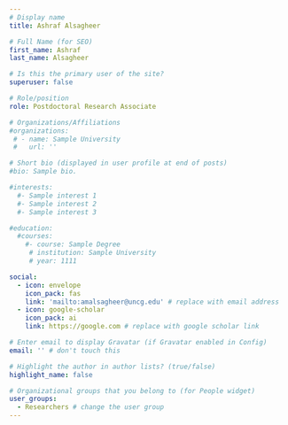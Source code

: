 ```yaml
---
# Display name
title: Ashraf Alsagheer

# Full Name (for SEO)
first_name: Ashraf
last_name: Alsagheer

# Is this the primary user of the site?
superuser: false

# Role/position
role: Postdoctoral Research Associate

# Organizations/Affiliations
#organizations:
 # - name: Sample University
 #   url: ''

# Short bio (displayed in user profile at end of posts)
#bio: Sample bio.

#interests:
  #- Sample interest 1
  #- Sample interest 2
  #- Sample interest 3

#education:
  #courses:
    #- course: Sample Degree
     # institution: Sample University
     # year: 1111

social:
  - icon: envelope
    icon_pack: fas
    link: 'mailto:amalsagheer@uncg.edu' # replace with email address
  - icon: google-scholar
    icon_pack: ai
    link: https://google.com # replace with google scholar link

# Enter email to display Gravatar (if Gravatar enabled in Config)
email: '' # don't touch this

# Highlight the author in author lists? (true/false)
highlight_name: false

# Organizational groups that you belong to (for People widget)
user_groups:
  - Researchers # change the user group
---
```


